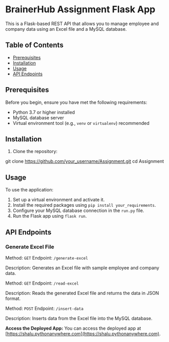# BrainerHub Assignment Flask App

This is a Flask-based REST API that allows you to manage employee and company data using an Excel file and a MySQL database.

## Table of Contents

- [Prerequisites](#prerequisites)
- [Installation](#installation)
- [Usage](#usage)
- [API Endpoints](#api-endpoints)

## Prerequisites

Before you begin, ensure you have met the following requirements:

- Python 3.7 or higher installed
- MySQL database server
- Virtual environment tool (e.g., `venv` or `virtualenv`) recommended

## Installation

1. Clone the repository:

git clone https://github.com/your_username/Assignment.git
cd Assignment

## Usage

To use the application:

1. Set up a virtual environment and activate it.
2. Install the required packages using `pip install your_requirements`.
3. Configure your MySQL database connection in the `run.py` file.
4. Run the Flask app using `flask run`.





## API Endpoints

### Generate Excel File


Method: `GET`
Endpoint: `/generate-excel`

Description: Generates an Excel file with sample employee and company data.


Method: `GET`
Endpoint: `/read-excel`

Description: Reads the generated Excel file and returns the data in JSON format.

Method: `POST`
Endpoint: `/insert-data`

Description: Inserts data from the Excel file into the MySQL database.

**Access the Deployed App:** You can access the deployed app at [https://shalu.pythonanywhere.com](https://shalu.pythonanywhere.com).

